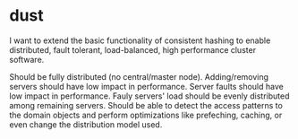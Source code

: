 # dust
I want to extend the basic functionality of consistent hashing to enable distributed, fault tolerant, load-balanced, high performance cluster software.

Should be fully distributed (no central/master node).
Adding/removing servers should have low impact in performance.
Server faults should have low impact in performance.
Fauly servers' load should be evenly distributed among remaining servers.
Should be able to detect the access patterns to the domain objects and perform optimizations like prefeching, caching, or even change the distribution model used.

